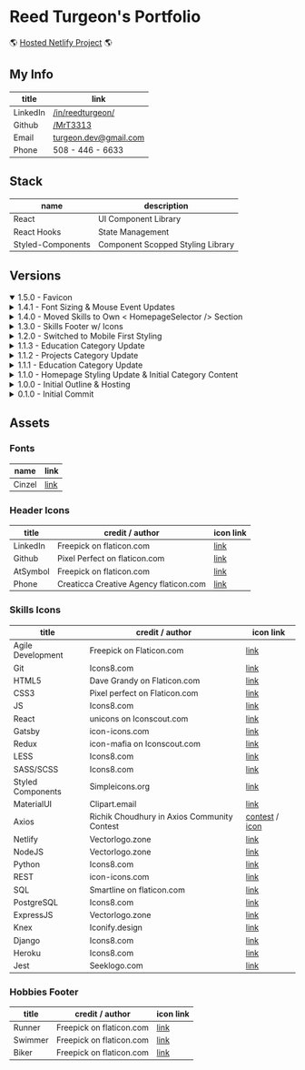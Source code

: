 # Reed Turgeon's Portfolio

🌎 [Hosted Netlify Project](https://turgeonportfolio.netlify.app) 🌎

## My Info
| title     | link                                                          | 
| ---       | ---                                                           |
| LinkedIn  | [/in/reedturgeon/](https://www.linkedin.com/in/reedturgeon/)  |
| Github    | [/MrT3313](https://github.com/MrT3313)                        |
| Email     | turgeon.dev@gmail.com                                         |
| Phone     | 508 - 446 - 6633                                              | 

## Stack

| name                  | description                           | 
| ---                   | ---                                   | 
| React                 | UI Component Library                  | 
| React Hooks           | State Management                      | 
| Styled-Components     | Component Scopped Styling Library     | 

## Versions
<details open>
<summary>1.5.0 - Favicon</summary>
</details>

<details>
<summary>1.4.1 - Font Sizing & Mouse Event Updates</summary>
- Small Updates to font sizing across the project  
- Pointer curser added to links
</details>

<details>
<summary>1.4.0 - Moved Skills to Own < HomepageSelector /> Section</summary>

- Removed  
    1. `< SkillsFooter />`
- Added  
    1. `< Skills />` section added to `< HomepageSelector />`
        - Skills separated into `General`, `Front-End`, & `Back-End` skills
    2. `< CodebaseFooter />` with link to Portfolio Repo replaced `< SkillsFooter />` on `< HomepageMobile />` & `< HomepageRight />` in `< HomepageTabletDesktop />`
    3. `< SelectedTitle />` subtitle removed when the `Active_Title` is not the default `Welcome!` 
    4. Initial IMGs added for to `< ProjectItem />`
    5. Google Font `Cinzel` added for name in header `< Header />`

- Screenshots:   
<img src="client/src/assets/readMe/1.4.0_Homepage_Skills.png" height='300'> 

</details>

<details>
<summary>1.3.0 - Skills Footer w/ Icons</summary>

- Added an additional footer with icons of some development skills

Screenshots:   
<img src="client/src/assets/readMe/1.3.0_Mobile_SkillsFooter.png" height='300'> 
<img src="client/src/assets/readMe/1.3.0_Desktop_SkillsFooter.png" height='300'> 


</details>
<details>
<summary>1.2.0 - Switched to Mobile First Styling</summary>

- Media Queries were getting out of hand while not really hitting the functionality that was needed 
- Mobile Version == `window.innderWidth <= 500`
- Desktop Version == `window.innerWidth > 500`
- Reogranized repo to match with mobile first

Screenshots:   
<img src="client/src/assets/readMe/1.2.0_MobileFirstDesktop_ClosedItems.png" height='300'> 
<img src="client/src/assets/readMe/1.2.0_MobileFirstDesktop_ExpandedItem.png" height='300'>

<img src="client/src/assets/readMe/1.2.0_MobileFirstMobile_ClosedItems.png" height='300'>
<img src="client/src/assets/readMe/1.2.0_MobileFirstMobile_ExpandedItem.png" height='300'> 
    
     
- Updated Repo Structure
    ```
    │   └── src
    │       ├── App.js
    │       ├── index.js
    │       ├── assets
    │       │   ├── icons
    │       │   │   ├── ...
    │       │   └── readMe
    │       │       ├── ...
    │       ├── components
    │       │   ├── HomepageLine.js
    │       │   ├── ProjectItem.js
    │       │   ├── SelectedTitle.js
    │       │   ├── desktopHomepage
    │       │   │   ├── HomepageLeft.js
    │       │   │   └── HomepageRight.js
    │       │   ├── footer
    │       │   │   └── Footer.js
    │       │   ├── header
    │       │   │   ├── ContactItem.js
    │       │   │   ├── Header.js
    │       │   │   └── SocialItem.js
    │       │   └── selector
    │       │       ├── HomepageSelector.js
    │       │       ├── itemFactory
    │       │       │   ├── Education.js
    │       │       │   ├── Experience.js
    │       │       │   └── Projects.js
    │       │       └── items
    │       │           ├── EducationItem.js
    │       │           ├── ExperienceItem.js
    │       │           └── ProjectItem.js
    │       ├── styles
    │       │   ├── index.css
    │       │   ├── responsiveSizes.js
    │       │   └── theme.js
    │       └── views
    │           ├── Resume.js
    │           └── homepage
    │               ├── HomepageMobile.js
    │               └── HomepageTabletDesktop.js
    ```

</details>


<details>
<summary>1.1.3 - Education Category Update</summary>

1. font-size / font-weight / font-style => used to emphasize items in `<Education />` & `<EducationItem />`
2. `src > components > homepage > RIGHT` directory reorg to better organize components and logic

- Updated Repo Structure
    ```
    │   └── src
    │       ├── App.js
    │       ├── assets
    │       ├── components
    │       │   ├── HomepageLine.js
    │       │   └── homepage
    │       │       ├── LEFT
    │       │       │   ├── HomepageLeft.js
    │       │       │   └── SelectedTitle.js
    │       │       └── RIGHT
    │       │           ├── HomepageRight.js
    │       │           ├── header
    │       │           │   ├── ContactItem.js
    │       │           │   ├── Header.js
    │       │           │   └── SocialItem.js
    │       │           └── selector
    │       │               ├── HomepageSelector.js
    │       │               ├── itemFactory
    │       │               │   ├── Education.js
    │       │               │   ├── Experience.js
    │       │               │   └── Projects.js
    │       │               └── items
    │       │                   ├── EducationItem.js
    │       │                   ├── ExperienceItem.js
    │       │                   └── ProjectItem.js
    │       ├── index.js
    │       ├── styles
    │       │   ├── index.css
    │       │   └── theme.js
    │       └── views
    │           ├── Homepage.js
    │           └── Resume.js
    ```

Screenshot:   
    <img src="client/src/assets/readMe/1.1.3_Education_Category_Update&Directory_Reorg.png" height='300'> 
</details>


<details>
<summary>1.1.2 - Projects Category Update</summary>

1. font-size / font-weight / font-style => used to emphasize items in `<Projects />` & `<ProjectItem />`

Screenshot:   
    <img src="client/src/assets/readMe/1.1.2_Projects_Category_Update.png" height='300'> 

</details>

<details>
<summary>1.1.1 - Education Category Update</summary>

1. font-size / font-weight / font-style => used to emphasize items in `<Exprience />` & `<ExperienceItem />`
2. Passed experience title moved from `TOP` to newly created `MIDDLE` div
3. `BOTTOM` div default `display: none` & `:hover` pseudo selector rendering descriptive bullets as user scrolls over an individual `<ExperienceItem />` 
4. Cleaned up class naming across app

Screenshot:   
    <img src="client/src/assets/readMe/1.1.1_Education_Category_Update.png" height='300'> 
</details>

<details>
<summary>1.1.0 - Homepage Styling Update & Initial Category Content</summary>

1. Font-Sizes changed from `px` to `rem` based on `body { font-size: 62.5% }` in `src > styles > index.css`
2. `<Header />` Social & Contact links 
    - `onMouseEnter()` => updating displayed path
    - `onClick()` => forwarding correctly
        - Linkedin & Github => opening a new tab w/ `target=_blank`
        - Email => Opening client's default email provider with `mailto:{email}` 
            - if client does not have a default email provider `onClick()` will have no affect
        - Phone => no `onClick()` logic
3. Initial content & rendering for: 
    - `<Experience />` & `<ExperienceItem />`
    - `<Projects />` & `<ProjectItem />` 
    - `<Education />` & `<EducationItem />`

Screenshot:   
    <img src="client/src/assets/readMe/1.1.0_HomepageStyling_InitialCategoryContent.png" height='300'> 
</details>

<details>
<summary>1.0.0 - Initial Outline & Hosting</summary>

[Hosted Netlify Project](https://turgeonportfolio.netlify.app)

1. Initial Homepage Outline & Content
2. Active Title Updating
    - `<li onMouseEnter()>` => Updates `<SelectedTitle>` value
    - `<StyledHomepageSelector onMouseLeave() => Resets `SelectedTitle>` to 'Welcome!'/>`
3. Netlify Hosting

Screenshot:   
    <img src="client/src/assets/readMe/1.0.0_InitialOutline_Hosting.png" height='300'> 
</details>

<details>
<summary>0.1.0 - Initial Commit</summary>

1. Create React App (CRA) refactored
2. Initial `<ThemeProvider>` 
    - wrapping main `<App />` component 
    - `index.js` importing `AppTheme` object from `theme.js` and passing it into `theme` prop
    ```javascript
        <ThemeProvider theme={AppTheme}>
    ```

</details>

## Assets
### Fonts
| name   | link                                                                                                                                                         | 
| ---    | ---                                                                                                                                                          | 
| Cinzel | [link](https://fonts.google.com/specimen/Cinzel?preview.text_type=custom&preview.text=Reed+Turgeon&sidebar.open&selection.family=Cinzel:wght@700#glyphs)     |

### Header Icons
| title                       | credit / author                        | icon link                                                                                      | 
| ---                         | ---                                    | ---                                                                                            |
| LinkedIn                    | Freepick on flaticon.com               | [link](https://www.flaticon.com/free-icon/linkedin_1384014?term=linkedin&page=1&position=1)    |
| Github                      | Pixel Perfect on flaticon.com          | [link](https://www.flaticon.com/free-icon/github_2111432)                                      |
| AtSymbol                    | Freepick on flaticon.com               | [link](https://www.flaticon.com/free-icon/at_2658139)                                          |
| Phone                       | Creaticca Creative Agency flaticon.com | [link](https://www.flaticon.com/free-icon/phone-call_455705)                                   |

### Skills Icons
| title                       | credit / author                             | icon link                                                                                      | 
| ---                         | ---                                         | ---                                                                                            |
| Agile Development           | Freepick on Flaticon.com                    | [link](https://www.flaticon.com/free-icon/agile_2784037?term=Agile&page=1&position=3)          | 
| Git                         | Icons8.com                                  | [link](https://icons8.com/icon/38389/git)                                                      | 
| HTML5                       | Dave Grandy on Flaticon.com                 | [link](https://www.flaticon.com/free-icon/html-5-logo_25252)                                   | 
| CSS3                        | Pixel perfect on Flaticon.com               | [link](https://www.flaticon.com/free-icon/css-3_732007?term=css&page=1&position=30)            | 
| JS                          | Icons8.com                                  | [link](https://icons8.com/icons/set/javascript)                                                |
| React                       | unicons on Iconscout.com                    | [link](https://iconscout.com/icon/react-1543566)                                               | 
| Gatsby                      | icon-icons.com                              | [link](https://icon-icons.com/icon/gatsby-logo/145262)                                         | 
| Redux                       | icon-mafia on Iconscout.com                 | [link](https://iconscout.com/icon/redux)                                                       |
| LESS                        | Icons8.com                                  | [link](https://icons8.com/icon/Jv4b1C1B-9Q4/less-logo)                                         |
| SASS/SCSS                   | Icons8.com                                  | [link](https://icons8.com/icon/PrTcjq3n0VMb/sass)                                              |
| Styled Components           | Simpleicons.org                             | [link](https://simpleicons.org/icons/styled-components.svg)                                    |
| MaterialUI                  | Clipart.email                               | [link](https://www.clipart.email/make-a-clipart/?image=11416323)                               | 
| Axios                       | Richik Choudhury in Axios Community Contest | [contest](https://github.com/axios/axios/issues/2130) / [icon](https://drive.google.com/file/d/1SjKizrEIozluCIynXY12aCPSaYDhA1l5/view?usp=sharing)     | 
| Netlify                     | Vectorlogo.zone                             | [link](https://www.vectorlogo.zone/logos/netlify/index.html)                                   | 
| NodeJS                      | Vectorlogo.zone                             | [link](https://www.vectorlogo.zone/logos/nodejs/index.html)                                    |
| Python                      | Icons8.com                                  | [link](https://icons8.com/icon/1909/python)                                                    |
| REST                        | icon-icons.com                              | [link](https://icon-icons.com/icon/Swagger/131958)                                             | 
| SQL                         | Smartline on flaticon.com                   | [link](https://www.flaticon.com/free-icon/files_569809?term=sql&page=1&position=5)             |
| PostgreSQL                  | Icons8.com                                  | [link](https://icons8.com/icon/36440/postgresql)                                               |
| ExpressJS                   | Vectorlogo.zone                             | [link](https://www.vectorlogo.zone/logos/expressjs/index.html)                                 |
| Knex                        | Iconify.design                              | [link](https://iconify.design/icon-sets/logos/knex.html)                                       | 
| Django                      | Icons8.com                                  | [link](https://icons8.com/icon/d-ecRvTZMFpE/django)                                            |
| Heroku                      | Icons8.com                                  | [link](https://icons8.com/icon/32343/heroku)                                                   | 
| Jest                        | Seeklogo.com                                | [link](https://seeklogo.com/vector-logo/273561/jest)                                           | 

### Hobbies Footer
| title                       | credit / author                        | icon link                                                                                      | 
| ---                         | ---                                    | ---                                                                                            |
| Runner                      | Freepick on flaticon.com               | [link](https://www.flaticon.com/free-icon/running_763965?term=running&page=1&position=10)      |
| Swimmer                     | Freepick on flaticon.com               | [link](https://www.flaticon.com/free-icon/swimmer_2932366?term=swimmer&page=1&position=3)      | 
| Biker                       | Freepick on flaticon.com               | [link](https://www.flaticon.com/free-icon/bicycle-rider_71422)                                 | 



<!-- | Fishing Hooks (React Hooks) | Freepik on flaticon.com                | [link](https://www.flaticon.com/free-icon/hook_120183)                                         |  -->